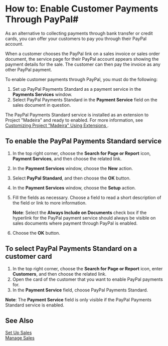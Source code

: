 <properties
                pageTitle="How to: Enable Customer Payments Through PayPal| Project “Madeira”"
                description="How to: Enable Customer Payments Through PayPal"
                services=""
                documentationCenter="Madeira"
                authors="SorenGP"/>

# How to: Enable Customer Payments Through PayPal#
As an alternative to collecting payments through bank transfer or credit cards, you can offer your customers to pay you through their PayPal account.

When a customer chooses the PayPal link on a sales invoice or sales order document, the service page for their PayPal account appears showing the payment details for the sale. The customer can then pay the invoice as any other PayPal payment.

To enable customer payments through PayPal, you must do the following:

1. Set up PayPal Payments Standard as a payment service in the **Payments Services** window.
2. Select PayPal Payments Standard in the **Payment Service** field on the sales document in question.

The PayPal Payments Standard service is installed as an extension to Project "Madeira" and ready to enabled. For more information, see [Customizing Project "Madeira" Using Extensions ](ui-extensions.md).

## To enable the PayPal Payments Standard service
1. In the top right corner, choose the **Search for Page or Report** icon, **Payment Services**, and then choose the related link.  
2. In the **Payment Services** window, choose the **New** action.
3. Select **PayPal Standard**, and then choose the **OK** button.
4. In the **Payment Services** window, choose the **Setup** action.
5. Fill the fields as necessary. Choose a field to read a short description of the field or link to more information.

    **Note**: Select the **Always Include on Documents** check box if the hyperlink for the PayPal payment service should always be visible on sales documents where payment through PayPal is enabled.

6. Choose the **OK** button.

## To select PayPal Payments Standard on a customer card
1. In the top right corner, choose the **Search for Page or Report** icon, enter **Customers**, and then choose the related link.
2. Open the card of the customer that you want to enable PayPal payments for.
3. In the **Payment Service** field, choose PayPal Payments Standard.

**Note**: The **Payment Service** field is only visible if the PayPal Payments Standard service is enabled.   

## See Also  
[Set Up Sales](sales-setup-sales.md)  
[Manage Sales](sales-manage-sales.md)
